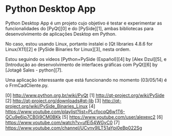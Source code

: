 # Python Desktop App

Python Desktop App é um projeto cujo objetivo é testar e experimentar as funcionalidades do [PyQt][0] e do [PySide][1], ambas bibliotecas para desenvolvimento de aplicações Desktop em Python.

No caso, estou usando Linux, portanto instalei o [Qt libraries 4.8.6 for Linux/X11][2] e [PySide Binaries for Linux][3], nesta ordem.

Estou seguindo os videos [Python+PySide (Español)][4] by [Alex Dzul][5], e [Introdução ao desenvolvimento de interfaces gráficas com PyQt][6] by [Jotagê Sales - python][7].

Uma aplicação interessante que está funcionando no momento (03/05/14) é o FrmCadCliente.py.

[0] http://www.python.org.br/wiki/PyQt
[1] http://qt-project.org/wiki/PySide
[2] http://qt-project.org/downloads#qt-lib
[3] http://qt-project.org/wiki/PySide_Binaries_Linux
[4] https://www.youtube.com/playlist?list=PLcfocqQ6w1T6-QCu9e6ip7CB0j9CM0BKk
[5] https://www.youtube.com/user/alexexc2
[6] https://www.youtube.com/watch?v=ufEi54WGyC0
[7] https://www.youtube.com/channel/UCvnv9lLT51aYpi0eBp022Sg
